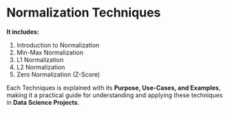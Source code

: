 # Normalization Techniques

**It includes:** 

1. Introduction to Normalization
2. Min-Max Normalization
3. L1 Normalization
4. L2 Normalization
5. Zero Normalization (Z-Score)


Each Techniques is explained with its **Purpose, Use-Cases, and Examples**, making it a practical guide for understanding and applying these techniques in **Data Science Projects**.
